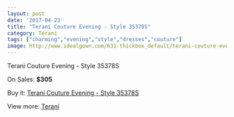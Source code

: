 ```yaml
---
layout: post
date: '2017-04-23'
title: "Terani Couture Evening - Style 35378S"
category: Terani
tags: ["charming","evening","style","dresses","couture"]
image: http://www.idealgown.com/631-thickbox_default/terani-couture-evening-style-35378s.jpg
---
```

Terani Couture Evening - Style 35378S

On Sales: **$305**
<a href="https://www.idealgown.com/en/terani/253-terani-couture-evening-style-35378s.html"><amp-img layout="responsive" width="600" height="600" src="//www.idealgown.com/631-thickbox_default/terani-couture-evening-style-35378s.jpg" alt="Terani Couture Evening - Style 35378S 0" /></a>
<a href="https://www.idealgown.com/en/terani/253-terani-couture-evening-style-35378s.html"><amp-img layout="responsive" width="600" height="600" src="//www.idealgown.com/632-thickbox_default/terani-couture-evening-style-35378s.jpg" alt="Terani Couture Evening - Style 35378S 1" /></a>

Buy it: [Terani Couture Evening - Style 35378S](https://www.idealgown.com/en/terani/253-terani-couture-evening-style-35378s.html "Terani Couture Evening - Style 35378S")

View more: [Terani](https://www.idealgown.com/en/4-terani "Terani")